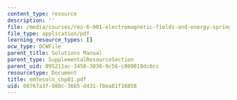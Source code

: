 ```yaml
---
content_type: resource
description: ''
file: /media/courses/res-6-001-electromagnetic-fields-and-energy-spring-2008/08767a3f980c3665d431f8ea81f16858_emfesoln_chp01.pdf
file_type: application/pdf
learning_resource_types: []
ocw_type: OCWFile
parent_title: Solutions Manual
parent_type: SupplementalResourceSection
parent_uid: 095211ac-3458-3030-9c56-c809018dc6cc
resourcetype: Document
title: emfesoln_chp01.pdf
uid: 08767a3f-980c-3665-d431-f8ea81f16858
---
```

